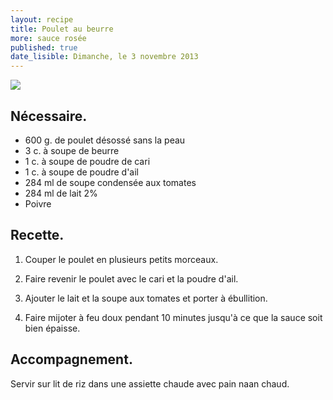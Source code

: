 ```yaml
---
layout: recipe
title: Poulet au beurre
more: sauce rosée
published: true
date_lisible: Dimanche, le 3 novembre 2013
---
```


<img src="http://f.cl.ly/items/2e2k3n212q3j2R1v1v3w/poulet-au-beurre-sauce-rosee.jpg" class="preview" />

## Nécessaire.
* 600 g. de poulet désossé sans la peau
* 3 c. à soupe de beurre
* 1 c. à soupe de poudre de cari
* 1 c. à soupe de poudre d'ail
* 284 ml de soupe condensée aux tomates
* 284 ml de lait 2%
* Poivre

## Recette.

1. Couper le poulet en plusieurs petits morceaux.

2. Faire revenir le poulet avec le cari et la poudre d'ail.

3. Ajouter le lait et la soupe aux tomates et porter à ébullition.

4. Faire mijoter à feu doux pendant 10 minutes jusqu'à ce que la sauce soit bien épaisse.

## Accompagnement.

Servir sur lit de riz dans une assiette chaude avec pain naan chaud.
